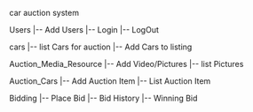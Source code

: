 car auction system

Users
 |-- Add Users
 |-- Login
 |-- LogOut

cars
 |-- list Cars for auction
 |-- Add Cars to listing

Auction_Media_Resource
 |-- Add Video/Pictures
 |-- list Pictures

Auction_Cars
 |-- Add Auction Item
 |-- List Auction Item

Bidding
 |-- Place Bid
 |-- Bid History
 |-- Winning Bid


